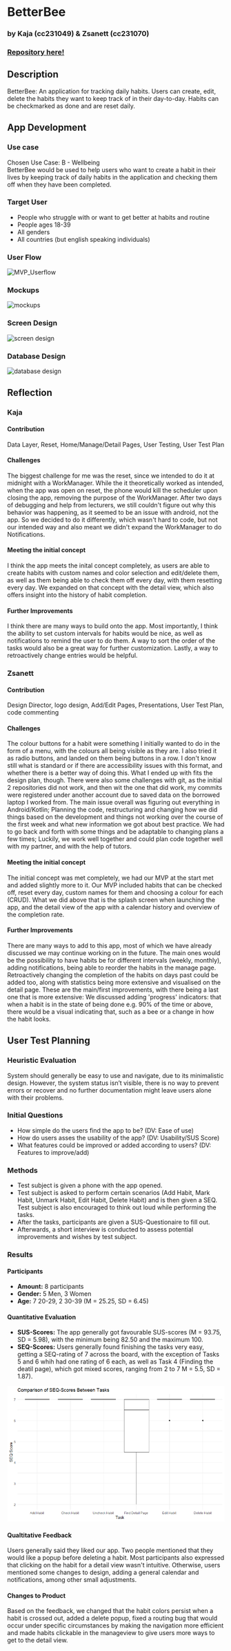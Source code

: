 # BetterBee
### by Kaja (cc231049) & Zsanett (cc231070)
### [Repository here!](https://github.com/GegenteilVonGegenteil/BetterBee/tree/master)

## Description
BetterBee: An application for tracking daily habits. Users can create, edit, delete the habits they want to keep track of in their day-to-day. 
Habits can be checkmarked as done and are reset daily.

## App Development
### Use case
Chosen Use Case: B - Wellbeing \
BetterBee would be used to help users who want to create a habit in their lives by keeping track of daily habits in the application and checking them off when they have been completed.

### Target User
* People who struggle with or want to get better at habits and routine
* People ages 18-39
* All genders
* All countries (but english speaking individuals)

### User Flow
![MVP_Userflow](./mvpuserflow.png)

### Mockups
![mockups](./mockups.png)

### Screen Design
![screen design](./ScreenDesign.png)

### Database Design
![database design](./Database.png)

## Reflection
### Kaja
#### Contribution
Data Layer, Reset, Home/Manage/Detail Pages, User Testing, User Test Plan

#### Challenges
The biggest challenge for me was the reset, since we intended to do it at midnight with a WorkManager. While the it theoretically worked as intended, when the app was open on reset, the phone would kill the scheduler upon closing the app, removing the purpose of the WorkManager. After two days of debugging and help from lecturers, we still couldn't figure out why this behavior was happening, as it seemed to be an issue with android, not the app. So we decided to do it differently, which wasn't hard to code, but not our intended way and also meant we didn't expand the WorkManager to do Notifications.

#### Meeting the initial concept
I think the app meets the inital concept completely, as users are able to create habits with custom names and color selection and edit/delete them, as well as them being able to check them off every day, with them resetting every day. We expanded on that concept with the detail view, which also offers insight into the history of habit completion.

#### Further Improvements
I think there are many ways to build onto the app. Most importantly, I think the ability to set custom intervals for habits would be nice, as well as notifications to remind the user to do them. A way to sort the order of the tasks would also be a great way for further customization. Lastly, a way to retroactively change entries would be helpful.

### Zsanett
#### Contribution
Design Director, logo design, Add/Edit Pages, Presentations, User Test Plan, code commenting

#### Challenges
The colour buttons for a habit were something I initially wanted to do in the form of a menu, with the colours all being visible as they are. I also tried it as radio buttons, and landed on them being buttons in a row. I don't know still what is standard or if there are accessibility issues with this format, and whether there is a better way of doing this. What I ended up with fits the design plan, though.
There were also some challenges with git, as the initial 2 repositories did not work, and then wit the one that did work, my commits were registered under another account due to saved data on the borrowed laptop I worked from.
The main issue overall was figuring out everything in Android/Kotlin; Planning the code, restructuring and changing how we did things based on the development and things not working over the course of the first week and what new information we got about best practice. We had to go back and forth with some things and be adaptable to changing plans a few times; Luckily, we work well together and could plan code together well with my partner, and with the help of tutors.

#### Meeting the initial concept
The initial concept was met completely, we had our MVP at the start met and added slightly more to it. Our MVP included habits that can be checked off, reset every day, custom names for them and choosing a colour for each (CRUD). What we did above that is the splash screen when launching the app, and the detail view of the app with a calendar history and overview of the completion rate.

#### Further Improvements
There are many ways to add to this app, most of which we have already discussed we may continue working on in the future. The main ones would be the possibility to have habits be for different intervals (weekly, monthly), adding notifications, being able to reorder the habits in the manage page. Retroactively changing the completion of the habits on days past could be added too, along with statistics being more extensive and visualised on the detail page. These are the main/first improvements, with there being a last one that is more extensive: We discussed adding 'progress' indicators: that when a habit is in the state of being done e.g. 90% of the time or above, there would be a visual indicating that, such as a bee or a change in how the habit looks.

## User Test Planning
### Heuristic Evaluation
System should generally be easy to use and navigate, due to its minimalistic design. However, the system status isn’t visible, there is no way to prevent errors or recover and no further documentation might leave users alone with their problems.

### Initial Questions
* How simple do the users find the app to be? (DV: Ease of use)
* How do users asses the usability of the app? (DV: Usability/SUS Score)
* What features could be improved or added according to users? (DV: Features to improve/add)

### Methods
* Test subject is given a phone with the app opened.
* Test subject is asked to perform certain scenarios (Add Habit, Mark Habit, Unmark Habit, Edit Habit, Delete Habit) and is then given a SEQ. Test subject is also encouraged to think out loud while performing the tasks.
* After the tasks, participants are given a SUS-Questionaire to fill out.
* Afterwards, a short interview is conducted to assess potential improvements and wishes by test subject.

### Results
#### Participants
* **Amount:** 8 participants
*  **Gender:** 5 Men, 3 Women
* **Age:** 7 20-29, 2 30-39 (M = 25.25, SD = 6.45)

#### Quantitative Evaluation
* **SUS-Scores:** The app generally got favourable SUS-scores  (M = 93.75, SD = 5.98), with the minimum being 82.50 and the maximum 100.
* **SEQ-Scores:** Users generally found finishing the tasks very easy, getting a SEQ-rating of 7 across the board, with the exception of Tasks 5 and 6 whih had one rating of 6 each, as well as Task 4 (Finding the deatil page), which got mixed scores, ranging from 2 to 7  M = 5.5, SD = 1.87).

![Boxplot showing SEQ-Scores](./SEQBoxplot.png)

#### Qualtitative Feedback
Users generally said they liked our app. Two people mentioned that they would like a popup before deleting a habit. Most participants also expressed that clicking on the habit for a detail view wasn't intuitive. Otherwise, users mentioned some changes to design, adding a general calendar and notifications, among other small adjustments.

#### Changes to Product
Based on the feedback, we changed that the habit colors persist when a habit is crossed out, added a delete popup, fixed a routing bug that would occur under specific circumstances by making the navigation more efficient and made habits clickable in the manageview to give users more ways to get to the detail view.
